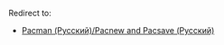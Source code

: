 Redirect to:

*   [Pacman (Русский)/Pacnew and Pacsave (Русский)](/index.php/Pacman_(%D0%A0%D1%83%D1%81%D1%81%D0%BA%D0%B8%D0%B9)/Pacnew_and_Pacsave_(%D0%A0%D1%83%D1%81%D1%81%D0%BA%D0%B8%D0%B9) "Pacman (Русский)/Pacnew and Pacsave (Русский)")